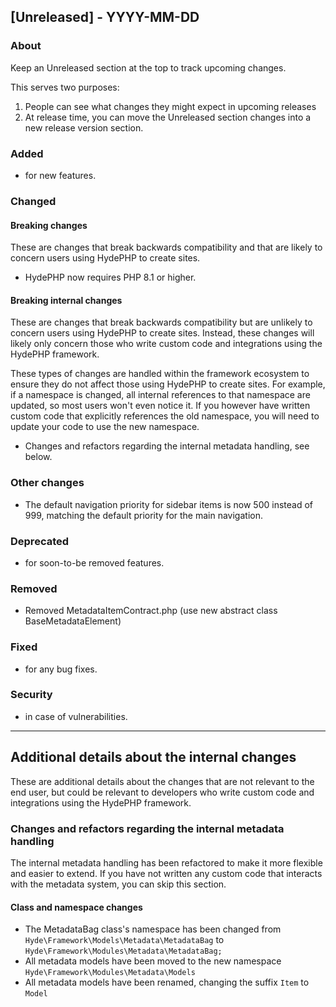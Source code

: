 ## [Unreleased] - YYYY-MM-DD

### About

Keep an Unreleased section at the top to track upcoming changes.

This serves two purposes:

1. People can see what changes they might expect in upcoming releases
2. At release time, you can move the Unreleased section changes into a new release version section.

### Added
- for new features.

### Changed

#### Breaking changes
These are changes that break backwards compatibility and that are likely to concern users using HydePHP to create sites.

- HydePHP now requires PHP 8.1 or higher.

#### Breaking internal changes
These are changes that break backwards compatibility but are unlikely to concern users using HydePHP to create sites.
Instead, these changes will likely only concern those who write custom code and integrations using the HydePHP framework.

These types of changes are handled within the framework ecosystem to ensure they do not affect those using HydePHP to create sites.
For example, if a namespace is changed, all internal references to that namespace are updated, so most users won't even notice it.
If you however have written custom code that explicitly references the old namespace, you will need to update your code to use the new namespace.

- Changes and refactors regarding the internal metadata handling, see below.

### Other changes

- The default navigation priority for sidebar items is now 500 instead of 999, matching the default priority for the main navigation.

### Deprecated
- for soon-to-be removed features.

### Removed
- Removed MetadataItemContract.php (use new abstract class BaseMetadataElement)

### Fixed
- for any bug fixes.

### Security
- in case of vulnerabilities.


---

## Additional details about the internal changes

These are additional details about the changes that are not relevant to the end user, but could be relevant to
developers who write custom code and integrations using the HydePHP framework.

### Changes and refactors regarding the internal metadata handling

The internal metadata handling has been refactored to make it more flexible and easier to extend. If you have not written any custom code that interacts with the metadata system, you can skip this section.

#### Class and namespace changes
 
- The MetadataBag class's namespace has been changed from `Hyde\Framework\Models\Metadata\MetadataBag` to `Hyde\Framework\Modules\Metadata\MetadataBag;`
- All metadata models have been moved to the new namespace `Hyde\Framework\Modules\Metadata\Models`
- All metadata models have been renamed, changing the suffix `Item` to `Model`
